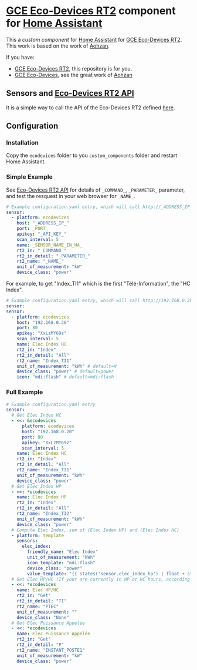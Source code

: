 # [GCE Eco-Devices RT2](http://gce-electronics.com/fr/home/1345-suivi-consommation-ecodevices-rt2-3760309690049.html) component for [Home Assistant](https://www.home-assistant.io/)

This a *custom component* for [Home Assistant](https://www.home-assistant.io/) for [GCE Eco-Devices RT2](http://gce-electronics.com/fr/home/1345-suivi-consommation-ecodevices-rt2-3760309690049.html).
This work is based on the work of [Aohzan](https://github.com/Aohzan/ecodevices).

If you have:
- [GCE Eco-Devices RT2](http://gce-electronics.com/fr/home/1345-suivi-consommation-ecodevices-rt2-3760309690049.html), this repository is for you.
- [GCE Eco-Devices](http://gce-electronics.com/fr/carte-relais-ethernet-module-rail-din/409-teleinformation-ethernet-ecodevices.html), see the great work of [Aohzan](https://github.com/Aohzan/ecodevices)


## Sensors and [Eco-Devices RT2 API](https://forum.gce-electronics.com/uploads/default/original/2X/1/1471f212a720581eb3a04c5ea632bb961783b9a0.pdf)

It is a simple way to call the API of the Eco-Devices RT2 defined [here](https://forum.gce-electronics.com/uploads/default/original/2X/1/1471f212a720581eb3a04c5ea632bb961783b9a0.pdf).

## Configuration
### Installation

Copy the `ecodevices` folder to you `custom_components` folder and restart Home Assistant.

### Simple Example
See [Eco-Devices RT2 API](https://forum.gce-electronics.com/uploads/default/original/2X/1/1471f212a720581eb3a04c5ea632bb961783b9a0.pdf) for details of `_COMMAND_`, `_PARAMETER_` parameter, and test the resquest in your web browser for `_NAME_`.
```yaml
# Example configuration.yaml entry, which will call http://_ADDRESS_IP_:_PORT_/api/xdevices.json?key=_API_KEY_&_COMMAND_=_PARAMETER_ and get _NAME_ in the JSON response. 
sensor:
  - platform: ecodevices
    host: "_ADDRESS_IP_"
    port: _PORT_   
    apikey: "_API_KEY_"
    scan_interval: 5
    name: _SENSOR_NAME_IN_HA_
    rt2_in: "_COMMAND_"
    rt2_in_detail: "_PARAMETER_"
    rt2_name: "_NAME_"
    unit_of_measurement: "kW"
    device_class: "power"
```

For example, to get "Index_TI1" which is the first "Télé-Information", the "HC Index".
```yaml
# Example configuration.yaml entry, which will call http://192.168.0.20:80/api/xdevices.json?key=Xx@LzMY69z&Index=All and get "Index_TI1" in the JSON response.
sensor:
sensor:
  - platform: ecodevices
    host: "192.168.0.20"
    port: 80    
    apikey: "XxLzMY69z"
    scan_interval: 5
    name: Elec Index HC
    rt2_in: "Index"
    rt2_in_detail: "All"
    rt2_name: "Index_TI1"
    unit_of_measurement: "kWh" # default=W
    device_class: "power" # default=power
    icon: "mdi:flash" # default=mdi:flash

```

### Full Example
```yaml
# Example configuration.yaml entry
sensor:
  # Get Elec Index HC
  - <<: &ecodevices
      platform: ecodevices
      host: "192.168.0.20"
      port: 80    
      apikey: "XxLzMY69z"
      scan_interval: 5
    name: Elec Index HC
    rt2_in: "Index"
    rt2_in_detail: "All"
    rt2_name: "Index_TI1"
    unit_of_measurement: "kWh"
    device_class: "power"
  # Get Elec Index HP
  - <<: *ecodevices
    name: Elec Index HP
    rt2_in: "Index"
    rt2_in_detail: "All"
    rt2_name: "Index_TI2"
    unit_of_measurement: "kWh"
    device_class: "power"
  # Compute Elec Index, sum of (Elec Index HP) and (Elec Index HC)
  - platform: template
    sensors:
      elec_index:
        friendly_name: "Elec Index"
        unit_of_measurement: "kWh"
        icon_template: "mdi:flash"
        device_class: "power"
        value_template: "{{ states('sensor.elec_index_hp') | float + states('sensor.elec_index_hc') | float }}"
  # Get Elec HP/HC (If your are currently in HP or HC hours, according to your electrical counter)
  - <<: *ecodevices
    name: Elec HP/HC
    rt2_in: "Get"
    rt2_in_detail: "TI"
    rt2_name: "PTEC"
    unit_of_measurement: ""
    device_class: "None"
  # Get Elec Puissance Appelée
  - <<: *ecodevices
    name: Elec Puissance Appelée
    rt2_in: "Get"
    rt2_in_detail: "P"
    rt2_name: "INSTANT_POSTE1"
    unit_of_measurement: "kW"
    device_class: "power"
```
